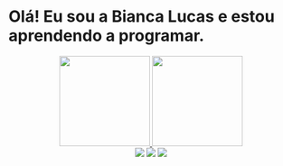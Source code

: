 # Olá! Eu sou a Bianca Lucas e estou aprendendo a programar.

<div align="center">
  <a href="https://github.com/biancalsc">
  <img height="160em" src="https://github-readme-stats.vercel.app/api?username=biancalsc&theme=vue-dark&show_icons=true&hide_border=true&count_private=true"/>
  <img height="160em" src="https://github-readme-stats.vercel.app/api/top-langs/?username=biancalsc&theme=vue-dark&show_icons=true&hide_border=true&layout=compact"/>
</div>

<div align="center"> 
  <a href="https://instagram.com/baianca.php?igshid=ZDdkNTZiNTM=" target="_blank"><img src="https://img.shields.io/badge/-Instagram-%23E4405F?style=for-the-badge&logo=instagram&logoColor=white" target="_blank"></a>
  <a href = "mailto:biancalsc1409@gmail.com"><img src="https://img.shields.io/badge/-Gmail-%23333?style=for-the-badge&logo=gmail&logoColor=white" target="_blank"></a>
  <a href= "https://www.linkedin.com/in/bianca-lucas-da-silva-cacula/" target="_blank"><img src="https://img.shields.io/badge/-LinkedIn-%230077B5?style=for-the-badge&logo=linkedin&logoColor=white" target="_blank"></a> 
</div>
